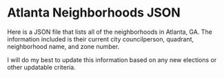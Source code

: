 # Atlanta Neighborhoods JSON

Here is a JSON file that lists all of the neighborhoods in Atlanta, GA. The information included is their current city councilperson, quadrant, neighborhood name, and zone number.

I will do my best to update this information based on any new elections or other updatable criteria.
